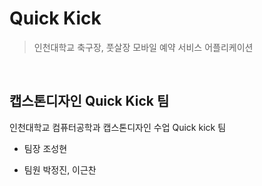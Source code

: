 # Quick Kick

> 인천대학교 축구장, 풋살장 모바일 예약 서비스 어플리케이션

<br>

## 캡스톤디자인 Quick Kick 팀

인천대학교 컴퓨터공학과 캡스톤디자인 수업 Quick kick 팀

- 팀장 조성현

- 팀원 박정진, 이근찬

